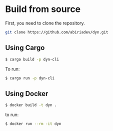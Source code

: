 # Build from source

First, you need to clone the repository.

```sh
git clone https://github.com/abiriadev/dyn.git
```

## Using Cargo

```sh
$ cargo build -p dyn-cli
```

To run:

```sh
$ cargo run -p dyn-cli
```

## Using Docker

```sh
$ docker build -t dyn .
```

to run:

```sh
$ docker run --rm -it dyn
```
